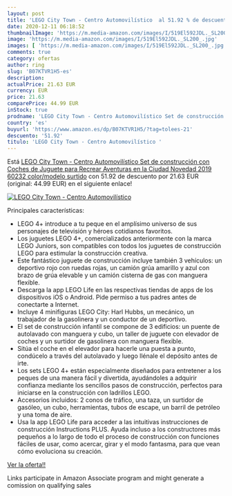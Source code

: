 ```yaml
---
layout: post
title: 'LEGO City Town - Centro Automovilístico  al 51.92 % de descuento'
date: 2020-12-11 06:18:52
thumbnailImage: 'https://m.media-amazon.com/images/I/519El592JDL._SL200_.jpg'
image: 'https://m.media-amazon.com/images/I/519El592JDL._SL200_.jpg'
images: [ 'https://m.media-amazon.com/images/I/519El592JDL._SL200_.jpg' ]
comments: true
category: ofertas
author: ring
slug: 'B07KTVR1H5-es'
description:
actualPrice: 21.63 EUR
currency: EUR
price: 21.63
comparePrice: 44.99 EUR
inStock: true
prodname: 'LEGO City Town - Centro Automovilístico Set de construcción con Coches de Juguete para Recrear Aventuras en la Ciudad  Novedad 2019  60232    color/modelo surtido'
country: 'es'
buyurl: 'https://www.amazon.es/dp/B07KTVR1H5/?tag=tolees-21'
descuento: '51.92'
titulo: 'LEGO City Town - Centro Automovilístico '
---
```


Está [LEGO City Town - Centro Automovilístico Set de construcción con Coches de Juguete para Recrear Aventuras en la Ciudad  Novedad 2019  60232    color/modelo surtido](https://www.amazon.es/dp/B07KTVR1H5/?tag=tolees-21) con 51.92 de descuento por 21.63 EUR (original: 44.99 EUR) en el siguiente enlace!

[![LEGO City Town - Centro Automovilístico ](https://m.media-amazon.com/images/I/519El592JDL._SL200_.jpg)](https://www.amazon.es/dp/B07KTVR1H5/?tag=tolees-21)

Principales características:

- LEGO 4+ introduce a tu peque en el amplísimo universo de sus personajes de televisión y héroes cotidianos favoritos.
- Los juguetes LEGO 4+, comercializados anteriormente con la marca LEGO Juniors, son compatibles con todos los juguetes de construcción LEGO para estimular la construcción creativa.
- Este fantástico juguete de construcción incluye también 3 vehículos: un deportivo rojo con ruedas rojas, un camión grúa amarillo y azul con brazo de grúa elevable y un camión cisterna de gas con manguera flexible.
- Descarga la app LEGO Life en las respectivas tiendas de apps de los dispositivos iOS o Android. Pide permiso a tus padres antes de conectarte a Internet.
- Incluye 4 minifiguras LEGO City: Harl Hubbs, un mecánico, un trabajador de la gasolinera y un conductor de un deportivo.
- El set de construcción infantil se compone de 3 edificios: un puente de autolavado con manguera y cubo, un taller de juguete con elevador de coches y un surtidor de gasolinera con manguera flexible.
- Sitúa el coche en el elevador para hacerle una puesta a punto, condúcelo a través del autolavado y luego llénale el depósito antes de irte.
- Los sets LEGO 4+ están especialmente diseñados para entretener a los peques de una manera fácil y divertida, ayudándoles a adquirir confianza mediante los sencillos pasos de construcción, perfectos para iniciarse en la construcción con ladrillos LEGO.
- Accesorios incluidos: 2 conos de tráfico, una taza, un surtidor de gasóleo, un cubo, herramientas, tubos de escape, un barril de petróleo y una toma de aire.
- Usa la app LEGO Life para acceder a las intuitivas instrucciones de construcción Instructions PLUS. Ayuda incluso a los constructores más pequeños a lo largo de todo el proceso de construcción con funciones fáciles de usar, como acercar, girar y el modo fantasma, para que vean cómo evoluciona su creación.

[Ver la oferta!!](https://www.amazon.es/dp/B07KTVR1H5/?tag=tolees-21)

Links participate in Amazon Associate program and might generate a comission on qualifying sales



